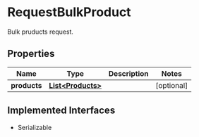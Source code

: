 

# RequestBulkProduct

Bulk pruducts request.
## Properties

Name | Type | Description | Notes
------------ | ------------- | ------------- | -------------
**products** | [**List&lt;Products&gt;**](Products.md) |  |  [optional]


## Implemented Interfaces

* Serializable


